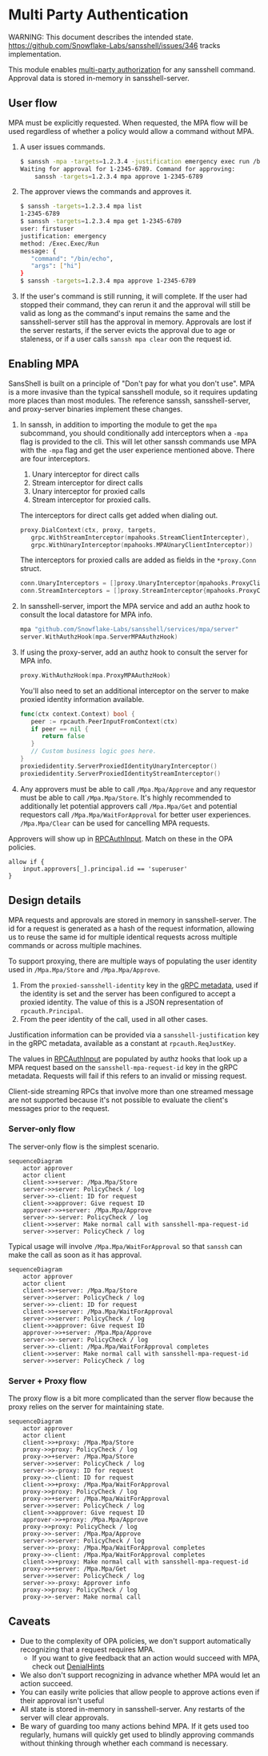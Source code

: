 # Multi Party Authentication

WARNING: This document describes the intended state. https://github.com/Snowflake-Labs/sansshell/issues/346 tracks implementation.

This module enables [multi-party authorization](https://en.wikipedia.org/wiki/Multi-party_authorization) for any sansshell command. Approval data is stored in-memory in sansshell-server.

## User flow

MPA must be explicitly requested. When requested, the MPA flow will be used regardless of whether a policy would allow a command without MPA.

1. A user issues commands.

   ```bash
   $ sanssh -mpa -targets=1.2.3.4 -justification emergency exec run /bin/echo hi
   Waiting for approval for 1-2345-6789. Command for approving:
       sanssh -targets=1.2.3.4 mpa approve 1-2345-6789
   ```

2. The approver views the commands and approves it.

   ```bash
   $ sanssh -targets=1.2.3.4 mpa list
   1-2345-6789
   $ sanssh -targets=1.2.3.4 mpa get 1-2345-6789
   user: firstuser
   justification: emergency
   method: /Exec.Exec/Run
   message: {
      "command": "/bin/echo",
      "args": ["hi"]
   }
   $ sanssh -targets=1.2.3.4 mpa approve 1-2345-6789
   ```

3. If the user's command is still running, it will complete. If the user had stopped their command, they can rerun it and the approval will still be valid as long as the command's input remains the same and the sansshell-server still has the approval in memory. Approvals are lost if the server restarts, if the server evicts the approval due to age or staleness, or if a user calls `sanssh mpa clear` oon the request id.

## Enabling MPA

SansShell is built on a principle of "Don't pay for what you don't use". MPA is a more invasive than the typical sansshell module, so it requires updating more places than most modules. The reference sanssh, sansshell-server, and proxy-server binaries implement these changes.

1. In sanssh, in addition to importing the module to get the `mpa` subcommand, you should conditionally add interceptors when a `-mpa` flag is provided to the cli. This will let other sanssh commands use MPA with the `-mpa` flag and get the user experience mentioned above. There are four interceptors.

   1. Unary interceptor for direct calls
   2. Stream interceptor for direct calls
   3. Unary interceptor for proxied calls
   4. Stream interceptor for proxied calls.

   The interceptors for direct calls get added when dialing out.

   ```go
   proxy.DialContext(ctx, proxy, targets,
      grpc.WithStreamInterceptor(mpahooks.StreamClientIntercepter),
      grpc.WithUnaryInterceptor(mpahooks.MPAUnaryClientInterceptor))
   ```

   The interceptors for proxied calls are added as fields in the `*proxy.Conn` struct.

   ```go
   conn.UnaryInterceptors = []proxy.UnaryInterceptor{mpahooks.ProxyClientUnaryInterceptor(state)}
   conn.StreamInterceptors = []proxy.StreamInterceptor{mpahooks.ProxyClientStreamInterceptor(state)}
   ```

2. In sansshell-server, import the MPA service and add an authz hook to consult the local datastore for MPA info.

   ```go
   mpa "github.com/Snowflake-Labs/sansshell/services/mpa/server"
   server.WithAuthzHook(mpa.ServerMPAAuthzHook)
   ```

3. If using the proxy-server, add an authz hook to consult the server for MPA info.

   ```go
   proxy.WithAuthzHook(mpa.ProxyMPAAuthzHook)
   ```

   You'll also need to set an additional interceptor on the server to make proxied identity information available.

   ```go
   func(ctx context.Context) bool {
      peer := rpcauth.PeerInputFromContext(ctx)
      if peer == nil {
         return false
      }
      // Custom business logic goes here.
   }
   proxiedidentity.ServerProxiedIdentityUnaryInterceptor()
   proxiedidentity.ServerProxiedIdentityStreamInterceptor()
   ```

4. Any approvers must be able to call `/Mpa.Mpa/Approve` and any requestor must be able to call `/Mpa.Mpa/Store`. It's highly recommended to additionally let potential approvers call `/Mpa.Mpa/Get` and potential requestors call `/Mpa.Mpa/WaitForApproval` for better user experiences. `/Mpa.Mpa/Clear` can be used for cancelling MPA requests.

Approvers will show up in [RPCAuthInput](https://pkg.go.dev/github.com/Snowflake-Labs/sansshell/auth/opa/rpcauth#RPCAuthInput). Match on these in the OPA policies.

```rego
allow if {
    input.approvers[_].principal.id == 'superuser'
}
```

## Design details

MPA requests and approvals are stored in memory in sansshell-server. The id for a request is generated as a hash of the request information, allowing us to reuse the same id for multiple identical requests across multiple commands or across multiple machines.

To support proxying, there are multiple ways of populating the user identity used in `/Mpa.Mpa/Store` and `/Mpa.Mpa/Approve`.

1. From the `proxied-sansshell-identity` key in the [gRPC metadata](https://grpc.io/docs/what-is-grpc/core-concepts/#metadata), used if the identity is set and the server has been configured to accept a proxied identity. The value of this is a JSON representation of `rpcauth.Principal`.
2. From the peer identity of the call, used in all other cases.

Justification information can be provided via a `sansshell-justification` key in the gRPC metadata, available as a constant at `rpcauth.ReqJustKey`.

The values in [RPCAuthInput](https://pkg.go.dev/github.com/Snowflake-Labs/sansshell/auth/opa/rpcauth#RPCAuthInput) are populated by authz hooks that look up a MPA request based on the `sansshell-mpa-request-id` key in the gRPC metadata. Requests will fail if this refers to an invalid or missing request.

Client-side streaming RPCs that involve more than one streamed message are not supported because it's not possible to evaluate the client's messages prior to the request.

### Server-only flow

The server-only flow is the simplest scenario.

```mermaid
sequenceDiagram
    actor approver
    actor client
    client->>+server: /Mpa.Mpa/Store
    server->>server: PolicyCheck / log
    server->>-client: ID for request
    client->>approver: Give request ID
    approver->>+server: /Mpa.Mpa/Approve
    server->>-server: PolicyCheck / log
    client->>server: Make normal call with sansshell-mpa-request-id
    server->>server: PolicyCheck / log
```

Typical usage will involve `/Mpa.Mpa/WaitForApproval` so that `sanssh` can make the call as soon as it has approval.

```mermaid
sequenceDiagram
    actor approver
    actor client
    client->>+server: /Mpa.Mpa/Store
    server->>server: PolicyCheck / log
    server->>-client: ID for request
    client->>+server: /Mpa.Mpa/WaitForApproval
    server->>server: PolicyCheck / log
    client->>approver: Give request ID
    approver->>+server: /Mpa.Mpa/Approve
    server->>-server: PolicyCheck / log
    server->>-client: /Mpa.Mpa/WaitForApproval completes
    client->>server: Make normal call with sansshell-mpa-request-id
    server->>server: PolicyCheck / log
```

### Server + Proxy flow

The proxy flow is a bit more complicated than the server flow because the proxy relies on the server for maintaining state.

```mermaid
sequenceDiagram
    actor approver
    actor client
    client->>+proxy: /Mpa.Mpa/Store
    proxy->>proxy: PolicyCheck / log
    proxy->>+server: /Mpa.Mpa/Store
    server->>server: PolicyCheck / log
    server->>-proxy: ID for request
    proxy->>-client: ID for request
    client->>+proxy: /Mpa.Mpa/WaitForApproval
    proxy->>proxy: PolicyCheck / log
    proxy->>+server: /Mpa.Mpa/WaitForApproval
    server->>server: PolicyCheck / log
    client->>approver: Give request ID
    approver->>+proxy: /Mpa.Mpa/Approve
    proxy->>proxy: PolicyCheck / log
    proxy->>-server: /Mpa.Mpa/Approve
    server->>server: PolicyCheck / log
    server->>-proxy: /Mpa.Mpa/WaitForApproval completes
    proxy->>-client: /Mpa.Mpa/WaitForApproval completes
    client->>+proxy: Make normal call with sansshell-mpa-request-id
    proxy->>+server: /Mpa.Mpa/Get
    server->>server: PolicyCheck / log
    server->>-proxy: Approver info
    proxy->>proxy: PolicyCheck / log
    proxy->>-server: Make normal call
```

## Caveats

- Due to the complexity of OPA policies, we don't support automatically recognizing that a request requires MPA.
  - If you want to give feedback that an action would succeed with MPA, check out [DenialHints](https://pkg.go.dev/github.com/Snowflake-Labs/sansshell/auth/opa#WithDenialHintsQuery)
- We also don't support recognizing in advance whether MPA would let an action succeed.
- You can easily write policies that allow people to approve actions even if their approval isn't useful
- All state is stored in-memory in sansshell-server. Any restarts of the server will clear approvals.
- Be wary of guarding too many actions behind MPA. If it gets used too regularly, humans will quickly get used to blindly approving commands without thinking through whether each command is necessary.
